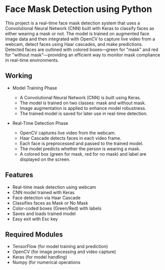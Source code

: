 # Face Mask Detection using Python

This project is a real-time face mask detection system that uses a Convolutional Neural Network (CNN) built with Keras to classify faces as either wearing a mask or not. The model is trained on augmented face image data and then integrated with OpenCV to capture live video from a webcam, detect faces using Haar cascades, and make predictions. Detected faces are outlined with colored boxes—green for "mask" and red for "without mask"—providing an efficient way to monitor mask compliance in real-time environments.

## Working

- Model Training Phase
    - A Convolutional Neural Network (CNN) is built using Keras.
    - The model is trained on two classes: mask and without mask.
    - Image augmentation is applied to enhance model robustness.
    - The trained model is saved for later use in real-time detection.

- Real-Time Detection Phase
    - OpenCV captures live video from the webcam.
    - Haar Cascade detects faces in each video frame.
    - Each face is preprocessed and passed to the trained model.
    - The model predicts whether the person is wearing a mask.
    - A colored box (green for mask, red for no mask) and label are displayed on the screen.

## Features
- Real-time mask detection using webcam
- CNN model trained with Keras
- Face detection via Haar Cascade
- Classifies faces as Mask or No Mask
- Color-coded boxes (Green/Red) with labels
- Saves and loads trained model
- Easy exit with Esc key

## Required Modules
- TensorFlow (for model training and prediction)
- OpenCV (for image processing and video capture)
- Keras (for model handling)
- Numpy (for numerical operations
